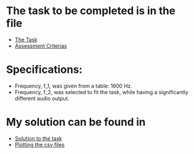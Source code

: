 # The task to be completed is in the file
- [The Task](Problemstilling.pdf)
- [Assessment Criterias
](Vurderingskriterier.pdf)

# Specifications:
- Frequency, f_1, was given from a table: 1600 Hz.
- Frequency, f_2, was selected to fit the task, while having a significantly different audio output. 

# My solution can be found in
- [Solution to the task](Arbeider_2.pdf)
- [Plotting the csv files](Arbeider_2.py)
